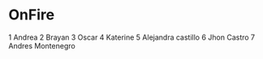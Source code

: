 # OnFire

1 Andrea
2 Brayan
3 Oscar
4 Katerine
5 Alejandra castillo
6 Jhon Castro
7 Andres Montenegro
